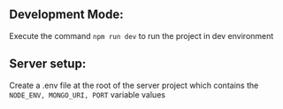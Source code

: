 ## Development Mode:
Execute the command `npm run dev` to run the project in dev environment

## Server setup:
Create a .env file at the root of the server project which contains the `NODE_ENV, MONGO_URI, PORT` variable values
